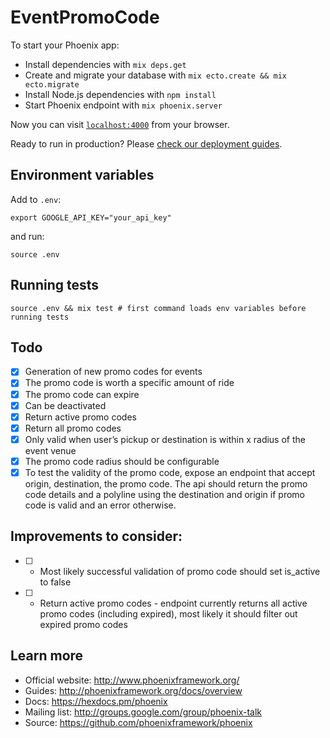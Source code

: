 # EventPromoCode

To start your Phoenix app:

  * Install dependencies with `mix deps.get`
  * Create and migrate your database with `mix ecto.create && mix ecto.migrate`
  * Install Node.js dependencies with `npm install`
  * Start Phoenix endpoint with `mix phoenix.server`

Now you can visit [`localhost:4000`](http://localhost:4000) from your browser.

Ready to run in production? Please [check our deployment guides](http://www.phoenixframework.org/docs/deployment).

## Environment variables

Add to `.env`:

```
export GOOGLE_API_KEY="your_api_key"
```

and run:

```
source .env
```

## Running tests

```
source .env && mix test # first command loads env variables before running tests
```

## Todo
- [x] Generation of new promo codes for events
- [x] The promo code is worth a specific amount of ride
- [x] The promo code can expire
- [x] Can be deactivated
- [x] Return active promo codes
- [x] Return all promo codes
- [x] Only valid when user’s pickup or destination is within x radius of the event venue
- [x] The promo code radius should be configurable
- [x] To test the validity of the promo code, expose an endpoint that accept origin, destination,
the promo code. The api should return the promo code details and a polyline using the destination and origin if promo code is valid and an error otherwise.

## Improvements to consider:
- [ ] - Most likely successful validation of promo code should set is_active to false
- [ ] - Return active promo codes - endpoint currently returns all active promo codes (including expired), most likely it should filter out expired promo codes

## Learn more

  * Official website: http://www.phoenixframework.org/
  * Guides: http://phoenixframework.org/docs/overview
  * Docs: https://hexdocs.pm/phoenix
  * Mailing list: http://groups.google.com/group/phoenix-talk
  * Source: https://github.com/phoenixframework/phoenix
